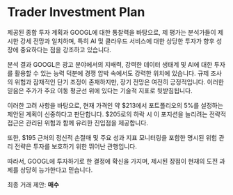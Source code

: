 # Trader Investment Plan

제공된 종합 투자 계획과 GOOGL에 대한 통찰력을 바탕으로, 제 평가는 분석가들이 제시한 강세 전망과 일치하며, 특히 AI 및 클라우드 서비스에 대한 상당한 투자가 향후 성장에 중요하다는 점을 강조하고 있습니다.

분석 결과 GOOGL은 광고 분야에서의 지배력, 강력한 데이터 생태계 및 AI에 대한 투자를 활용할 수 있는 능력 덕분에 경쟁 압박 속에서도 강력한 위치에 있습니다. 규제 조사의 위험과 잠재적인 단기 조정이 존재하지만, 장기 전망은 여전히 긍정적입니다. 이러한 믿음은 주가가 주요 이동 평균선 위에 있다는 기술적 지표로 뒷받침됩니다.

이러한 고려 사항을 바탕으로, 현재 가격인 약 $213에서 포트폴리오의 5%를 설정하는 제안된 계획이 신중하다고 판단합니다. $205로의 하락 시 이 포지션을 늘리려는 전략적 접근은 관리된 위험과 함께 유리한 진입점을 제공합니다.

또한, $195 근처의 정신적 손절매 및 주요 성과 지표 모니터링을 포함한 명시된 위험 관리 전략은 투자를 보호하기 위한 뛰어난 관행입니다.

따라서, GOOGL에 투자하기로 한 결정에 확신을 가지며, 제시된 장점이 현재의 도전 과제를 상당히 능가한다고 믿습니다.

최종 거래 제안: **매수**
